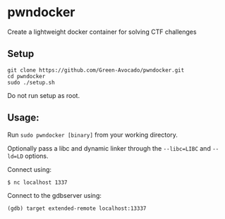 # pwndocker

Create a lightweight docker container for solving CTF challenges

## Setup

```
git clone https://github.com/Green-Avocado/pwndocker.git
cd pwndocker
sudo ./setup.sh
```

Do not run setup as root.

## Usage:

Run `sudo pwndocker [binary]` from your working directory.

Optionally pass a libc and dynamic linker through the `--libc=LIBC` and `--ld=LD` options.

Connect using:

```
$ nc localhost 1337
```

Connect to the gdbserver using:
```
(gdb) target extended-remote localhost:13337
```

